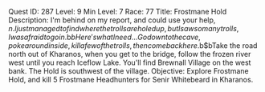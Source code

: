Quest ID: 287
Level: 9
Min Level: 7
Race: 77
Title: Frostmane Hold
Description: I'm behind on my report, and could use your help, $n. I just managed to find where the trolls are holed up, but I saw so many trolls, I was afraid to go in.$b$bHere's what I need... Go down to the cave, poke around inside, kill a few of the trolls, then come back here.$b$bTake the road north out of Kharanos, when you get to the bridge, follow the frozen river west until you reach Iceflow Lake. You'll find Brewnall Village on the west bank. The Hold is southwest of the village.
Objective: Explore Frostmane Hold, and kill 5 Frostmane Headhunters for Senir Whitebeard in Kharanos.
